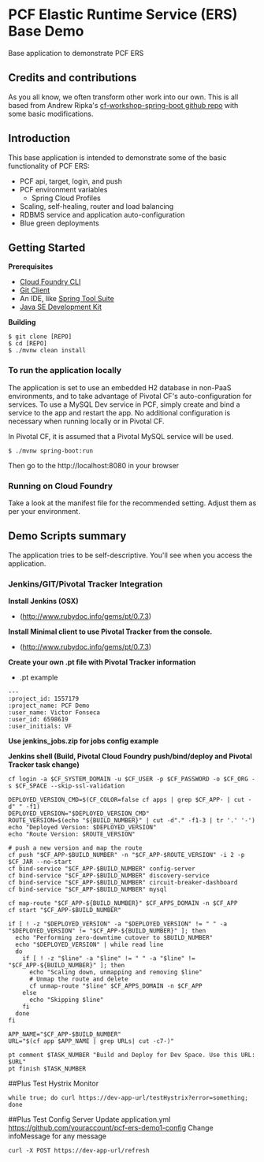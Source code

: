 # PCF Elastic Runtime Service (ERS) Base Demo
Base application to demonstrate PCF ERS

## Credits and contributions
As you all know, we often transform other work into our own. This is all based from Andrew Ripka's [cf-workshop-spring-boot github repo](https://github.com/pivotal-cf-workshop/cf-workshop-spring-boot) with some basic modifications.

## Introduction
This base application is intended to demonstrate some of the basic functionality of PCF ERS:

* PCF api, target, login, and push
* PCF environment variables
  * Spring Cloud Profiles
* Scaling, self-healing, router and load balancing
* RDBMS service and application auto-configuration
* Blue green deployments

## Getting Started

**Prerequisites**
- [Cloud Foundry CLI](http://info.pivotal.io/p0R00I0eYJ011dAUCN06lR2)
- [Git Client](http://info.pivotal.io/i1RI0AUe6gN00C010l12J0R)
- An IDE, like [Spring Tool Suite](http://info.pivotal.io/f00RC0N0lh01eU21IAJ260R)
- [Java SE Development Kit](http://info.pivotal.io/n0I60i3021AN0JU0le10CRR)

**Building**
```
$ git clone [REPO]
$ cd [REPO]
$ ./mvnw clean install
``` 

### To run the application locally
The application is set to use an embedded H2 database in non-PaaS environments, and to take advantage of Pivotal CF's auto-configuration for services. To use a MySQL Dev service in PCF, simply create and bind a service to the app and restart the app. No additional configuration is necessary when running locally or in Pivotal CF.

In Pivotal CF, it is assumed that a Pivotal MySQL service will be used.

```
$ ./mvnw spring-boot:run
```

Then go to the http://localhost:8080 in your browser

### Running on Cloud Foundry
Take a look at the manifest file for the recommended setting. Adjust them as per your environment.

## Demo Scripts summary
The application tries to be self-descriptive. You'll see when you access the application.

### Jenkins/GIT/Pivotal Tracker Integration

**Install Jenkins (OSX)**
- (http://www.rubydoc.info/gems/pt/0.7.3)

**Install Minimal client to use Pivotal Tracker from the console.**
- (http://www.rubydoc.info/gems/pt/0.7.3)

**Create your own .pt file with Pivotal Tracker information**
- .pt example
```
---
:project_id: 1557179
:project_name: PCF Demo
:user_name: Victor Fonseca
:user_id: 6598619
:user_initials: VF
```
**Use jenkins_jobs.zip for jobs config example**

**Jenkins shell (Build, Pivotal Cloud Foundry push/bind/deploy and Pivotal Tracker task change)**
```
cf login -a $CF_SYSTEM_DOMAIN -u $CF_USER -p $CF_PASSWORD -o $CF_ORG -s $CF_SPACE --skip-ssl-validation

DEPLOYED_VERSION_CMD=$(CF_COLOR=false cf apps | grep $CF_APP- | cut -d" " -f1)
DEPLOYED_VERSION="$DEPLOYED_VERSION_CMD"
ROUTE_VERSION=$(echo "${BUILD_NUMBER}" | cut -d"." -f1-3 | tr '.' '-')
echo "Deployed Version: $DEPLOYED_VERSION"
echo "Route Version: $ROUTE_VERSION"

# push a new version and map the route
cf push "$CF_APP-$BUILD_NUMBER" -n "$CF_APP-$ROUTE_VERSION" -i 2 -p $CF_JAR --no-start
cf bind-service "$CF_APP-$BUILD_NUMBER" config-server
cf bind-service "$CF_APP-$BUILD_NUMBER" discovery-service
cf bind-service "$CF_APP-$BUILD_NUMBER" circuit-breaker-dashboard
cf bind-service "$CF_APP-$BUILD_NUMBER" mysql

cf map-route "$CF_APP-${BUILD_NUMBER}" $CF_APPS_DOMAIN -n $CF_APP
cf start "$CF_APP-$BUILD_NUMBER"

if [ ! -z "$DEPLOYED_VERSION" -a "$DEPLOYED_VERSION" != " " -a "$DEPLOYED_VERSION" != "$CF_APP-${BUILD_NUMBER}" ]; then
  echo "Performing zero-downtime cutover to $BUILD_NUMBER"
  echo "$DEPLOYED_VERSION" | while read line
  do
    if [ ! -z "$line" -a "$line" != " " -a "$line" != "$CF_APP-${BUILD_NUMBER}" ]; then
      echo "Scaling down, unmapping and removing $line"
      # Unmap the route and delete
      cf unmap-route "$line" $CF_APPS_DOMAIN -n $CF_APP
    else
      echo "Skipping $line"
    fi
  done
fi

APP_NAME="$CF_APP-$BUILD_NUMBER"
URL="$(cf app $APP_NAME | grep URLs| cut -c7-)"

pt comment $TASK_NUMBER "Build and Deploy for Dev Space. Use this URL: $URL"
pt finish $TASK_NUMBER
```
##Plus Test Hystrix Monitor
```
while true; do curl https://dev-app-url/testHystrix?error=something; done
```
##Plus Test Config Server
Update application.yml https://github.com/youraccount/pcf-ers-demo1-config
Change infoMessage for any message
```
curl -X POST https://dev-app-url/refresh
```

